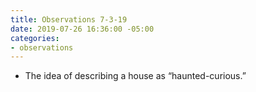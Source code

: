 ```yaml
---
title: Observations 7-3-19
date: 2019-07-26 16:36:00 -05:00
categories:
- observations
---
```


- The idea of describing a house as “haunted-curious.”